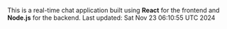 This is a real-time chat application built using **React** for the frontend and **Node.js** for the backend.
Last updated: Sat Nov 23 06:10:55 UTC 2024

